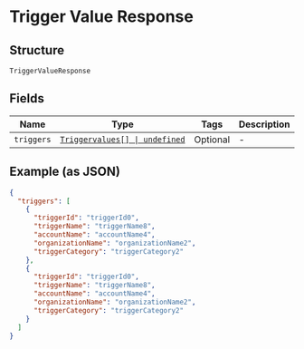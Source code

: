 
# Trigger Value Response

## Structure

`TriggerValueResponse`

## Fields

| Name | Type | Tags | Description |
|  --- | --- | --- | --- |
| `triggers` | [`Triggervalues[] \| undefined`](../../doc/models/triggervalues.md) | Optional | - |

## Example (as JSON)

```json
{
  "triggers": [
    {
      "triggerId": "triggerId0",
      "triggerName": "triggerName8",
      "accountName": "accountName4",
      "organizationName": "organizationName2",
      "triggerCategory": "triggerCategory2"
    },
    {
      "triggerId": "triggerId0",
      "triggerName": "triggerName8",
      "accountName": "accountName4",
      "organizationName": "organizationName2",
      "triggerCategory": "triggerCategory2"
    }
  ]
}
```

